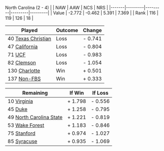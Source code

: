 North Carolina (2 - 4)
|       |   NAW   |   AAW   |   NCS   |   NRS   |
|-------|---------|---------|---------|---------|
| Value |  -2.772 |  -0.462 |   5.391 |   7.369 |
| Rank  |     116 |     119 |     126 |      18 |

| Played                    | Outcome    |  Change  |
|---------------------------|------------|----------|
|  40 [Texas Christian       ](TexasChristian.md)| Loss       | -  0.741 |
|  47 [California            ](California.md)| Loss       | -  0.804 |
|  71 [UCF                   ](UCF.md)| Loss       | -  0.983 |
|  82 [Clemson               ](Clemson.md)| Loss       | -  1.054 |
| 130 [Charlotte             ](Charlotte.md)| Win        | +  0.501 |
| 137 [Non-FBS               ](NonFBS.md)| Win        | +  0.333 |

| Remaining                 |  If Win  |  If Loss |
|---------------------------|----------|----------|
|  10 [Virginia              ](Virginia.md)| +  1.798 | -  0.556 |
|  45 [Duke                  ](Duke.md)| +  1.258 | -  0.795 |
|  49 [North Carolina State  ](NorthCarolinaState.md)| +  1.221 | -  0.819 |
|  53 [Wake Forest           ](WakeForest.md)| +  1.183 | -  0.846 |
|  75 [Stanford              ](Stanford.md)| +  0.974 | -  1.027 |
|  85 [Syracuse              ](Syracuse.md)| +  0.935 | -  1.069 |

